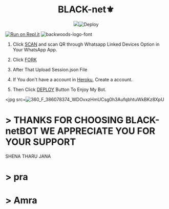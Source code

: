 <h1 align="center">BLACK-net⚜️<br></h1>
<p align="center">
<img src="360_F_386078374_WDOvxzHmUCsg0h3AufqbhtuWkBKz8XpU.img![360_F_386078374_WDOvxzHmUCsg0h3AufqbhtuWkBKz8XpU](https://user-images.githubusercontent.com/117567493/200175244-35d13c2d-130d-4e10-a95e-752e0fcfd2ea.jpg)
![IMG-20220930-WA0001](https://user-images.githubusercontent.com/117567493/200175294-abd416cd-af07-43aa-bee1-4f45c3e1d55d.jpg)


[![Deploy](https://www.herokucdn.com/deploy/button.svg)](https://heroku.com/deploy) 

[![Run on Repl.it](https://repl.it/badge/github/quiec/whatsAlfa)](https://replit.com/@Kaveesha2006/DARK-BOT-QR#)
<img src="https://fontmeme.com/permalink/220116/0c42dc0b64931810388ba399da55e927.png" alt="backwoods-logo-font" border="0"></a>  

1. Click [SCAN](https://replit.com/@Kaveesha2006/DARK-BOT-QR#) and scan QR through Whatsapp Linked Devices Option in Your WhatsApp App.

2. Click [FORK](https://github.com/Kaveeshasithum/DARK-NERO-BOT-MD-/fork)

2. After That Upload Session.json File

3. If You don't have a account in [Heroku](https://signup.heroku.com/), Create a account.

5. Then Click [DEPLOY](https://heroku.com/deploy) Button To Enjoy My Bot.


<jpg src=![360_F_386078374_WDOvxzHmUCsg0h3AufqbhtuWkBKz8XpU](https://user-images.githubusercontent.com/117567493/200175607-4310da31-ece0-45c5-8f5b-647de5f68cb1.jpg)




# > THANKS FOR CHOOSING BLACK-netBOT WE APPRECIATE YOU FOR YOUR SUPPORT

SHENA
THARU
JANA

# > pra
# > Amra
